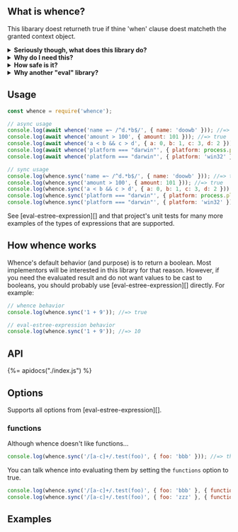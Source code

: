 ## What is whence?

This libarary doest returneth true if thine 'when' clause doest matcheth the granted context object.

<details>
<summary><strong>Seriously though, what does this library do?</strong></summary>

Whence uses [eval-estree-expression][] to _safely evaluate_ user-defined conditional expressions, sometimes referred to as "when" clauses.

</details>

<details>
<summary><strong>Why do I need this?</strong></summary>

Add _context awareness_ to your apps and frameworks.

Conditional expressions are useful in config files, creating prompts, determining key bindings, filtering suggestions and completions, variables in templates and snippets, and many other user cases.

It's even more useful when those conditional expressions can be evaluated safely.

**Example: configuration files**

For example, when authoring configuration files for workflows, pipelines, builds, and so on, it's common for developers to define expressions with conditionals to determine if or when a job, task, or step should run based on environment variables, etc. These configurations are typically defined using YAML, JSON or a similar data format, which means that conditional expressions must be written as strings, booleans, or numbers. Whence makes it safe and easy to evaluate these expressions.

**Other use cases**

- Templates and snippets - Use whence to conditionally render files, sections, or variables
- Completions and suggestions - Use whence to filter completions and suggestions in your text editor or prompt system
- Key bindings - [VS Code](https://code.visualstudio.com/api/references/when-clause-contexts) and other text editors use `when` clauses or something similar to determine the keybindings to use when a key is pressed.

</details>

<details>
<summary><strong>How safe is it?</strong></summary>

No assignment operators, functions, or function calls are allowed by default to make it as safe as possible to evaluate user-defined expressions. To accomplish this, `whence` uses the [eval-estree-expression][] library, which takes an [estree](https://github.com/estree/estree) expression from [@babel/parser][], [esprima](http://esprima.org), [acorn](https://github.com/acornjs/acorn), or any similar library that parses and returns a valid `estree` expression.

</details>


<details>
<summary><strong>Why another "eval" library?</strong></summary>

**What we found**

Every other eval library I found had one of the following shortcomings:

- Uses `eval` or Node's `vm` or something similar to evaluate code. This is to risky, or too heavy for our use cases.
- Functions are either the primary use case or are supported by default. We don't want users to be able to define functions in their config files.
- Naive attempts to sanitize code before evaluating it
- Brittle, incomplete, hand-rolled parsers

**What whence does differently**

- Whence takes a valid [estree][] AST for an _expression_, not statements, functions, etc.
- Although functions are not supported by default, you can enable support if you really need it (see the [eval-estree-expression][] docs for more details)
- Special care was taken in [eval-estree-expression][] to disallow assignment operators, functions, or other potentially malicious code, like setting `__proto__`, `constructor`, `prototype`, or `undefined` as property names on nested properties.

</details>


## Usage

```js
const whence = require('whence');

// async usage
console.log(await whence('name =~ /^d.*b$/', { name: 'doowb' })); //=> true
console.log(await whence('amount > 100', { amount: 101 })); //=> true
console.log(await whence('a < b && c > d', { a: 0, b: 1, c: 3, d: 2 })); //=> true
console.log(await whence('platform === "darwin"', { platform: process.platform })); //=> true if macOS
console.log(await whence('platform === "darwin"', { platform: 'win32' })); //=> false

// sync usage
console.log(whence.sync('name =~ /^d.*b$/', { name: 'doowb' })); //=> true
console.log(whence.sync('amount > 100', { amount: 101 })); //=> true
console.log(whence.sync('a < b && c > d', { a: 0, b: 1, c: 3, d: 2 })); //=> true
console.log(whence.sync('platform === "darwin"', { platform: process.platform })); //=> true if macOS
console.log(whence.sync('platform === "darwin"', { platform: 'win32' })); //=> false
```

See [eval-estree-expression][] and that project's unit tests for many more examples of the types of expressions that are supported.

## How whence works

Whence's default behavior (and purpose) is to return a boolean. Most implementors will be interested in this library for that reason. However, if you need the evaluated result and do not want values to be cast to booleans, you should probably use [eval-estree-expression][] directly. For example:

```js
// whence behavior
console.log(whence.sync('1 + 9')); //=> true

// eval-estree-expression behavior
console.log(whence.sync('1 + 9')); //=> 10
```

## API

{%= apidocs("./index.js") %}

## Options

Supports all options from [eval-estree-expression][].

### functions

Although whence doesn't like functions...

```js
console.log(whence.sync('/[a-c]+/.test(foo)', { foo: 'bbb' })); //=> throws an error
```

You can talk whence into evaluating them by setting the `functions` option to true.

```js
console.log(whence.sync('/[a-c]+/.test(foo)', { foo: 'bbb' }, { functions: true })); //=> true
console.log(whence.sync('/[a-c]+/.test(foo)', { foo: 'zzz' }, { functions: true })); //=> false
```

## Examples



[yaml]: https://en.wikipedia.org/wiki/YAML

